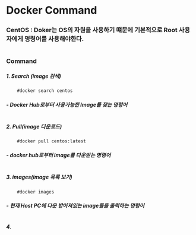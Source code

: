# Docker Command
### CentOS : Doker는 OS의 자원을 사용하기 떄문에 기본적으로 Root 사용자에게 명령어를 사용해야한다. 
#
### Command
##### 1. Search (image 검색)
        #docker search centos
##### - Docker Hub로부터 사용가능한 Image를 찾는 명령어 
#
##### 2. Pull(image 다운로드)
        #docker pull centos:latest
##### - docker hub로부터 image를 다운받는 명령어
#
##### 3. images(image 목록 보기)
        #docker images
##### - 현재 Host PC에 다운 받아져있는 image들을 출력하는 명령어
#
##### 4. 
